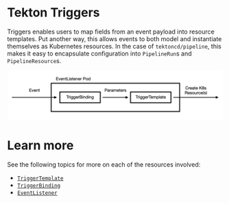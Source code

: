 # Tekton Triggers
Triggers enables users to map fields from an event payload into resource templates. Put another way, this allows events to both model and instantiate themselves as Kubernetes resources. In the case of `tektoncd/pipeline`, this makes it easy to encapsulate configuration into `PipelineRun`s and `PipelineResource`s. 

![TriggerFlow](../images/TriggerFlow.png)
# Learn more
See the following topics for more on each of the resources involved:
- [`TriggerTemplate`](triggertemplates.md)
- [`TriggerBinding`](triggerbindings.md)
- [`EventListener`](eventlisteners.md)
